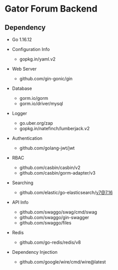 # Gator Forum Backend

## Dependency

- Go 1.16.12
- Configuration Info
  - gopkg.in/yaml.v2
- Web Server

  - github.com/gin-gonic/gin
- Database

  - gorm.io/gorm
  - gorm.io/driver/mysql
- Logger

  - go.uber.org/zap
  - gopkg.in/natefinch/lumberjack.v2
- Authentication

  - github.com/golang-jwt/jwt
- RBAC

  - github.com/casbin/casbin/v2
  - github.com/casbin/gorm-adapter/v3
- Searching

  - github.com/elastic/go-elasticsearch/v7@7.16
- API Info

  - github.com/swaggo/swag/cmd/swag
  - github.com/swaggo/gin-swagger
  - github.com/swaggo/files
- Redis
  - github.com/go-redis/redis/v8
- Dependency Injection
  - github.com/google/wire/cmd/wire@latest
